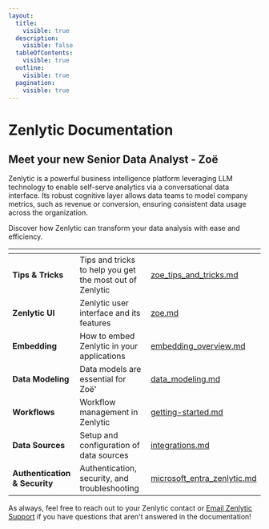 ```yaml
---
layout:
  title:
    visible: true
  description:
    visible: false
  tableOfContents:
    visible: true
  outline:
    visible: true
  pagination:
    visible: true
---
```


# Zenlytic Documentation

## Meet your new Senior Data Analyst - Zoë

Zenlytic is a powerful business intelligence platform leveraging LLM technology to enable self-serve analytics via a conversational data interface. Its robust cognitive layer allows data teams to model company metrics, such as revenue or conversion, ensuring consistent data usage across the organization.

Discover how Zenlytic can transform your data analysis with ease and efficiency.

<table data-view="cards"><thead><tr><th></th><th></th><th data-hidden data-card-target data-type="content-ref"></th></tr></thead><tbody><tr><td><strong>Tips &#x26; Tricks</strong></td><td>Tips and tricks to help you get the most out of Zenlytic</td><td><a href="tips-and-tricks/zoe_tips_and_tricks.md">zoe_tips_and_tricks.md</a></td></tr><tr><td><strong>Zenlytic UI</strong></td><td>Zenlytic user interface and its features</td><td><a href="zenlytic-ui/zoe.md">zoe.md</a></td></tr><tr><td><strong>Embedding</strong></td><td>How to embed Zenlytic in your applications</td><td><a href="embedding/embedding_overview.md">embedding_overview.md</a></td></tr><tr><td><strong>Data Modeling</strong></td><td>Data models are essential for Zoë'</td><td><a href="data-modeling/data_modeling.md">data_modeling.md</a></td></tr><tr><td><strong>Workflows</strong></td><td>Workflow management in Zenlytic</td><td><a href="workflows/getting-started.md">getting-started.md</a></td></tr><tr><td><strong>Data Sources</strong></td><td>Setup and configuration of data sources</td><td><a href="data-sources/integrations.md">integrations.md</a></td></tr><tr><td><strong>Authentication &#x26; Security</strong></td><td>Authentication, security, and troubleshooting</td><td><a href="authentication-and-security/microsoft_entra_zenlytic.md">microsoft_entra_zenlytic.md</a></td></tr></tbody></table>

As always, feel free to reach out to your Zenlytic contact or [Email Zenlytic Support](mailto:support@zenlytic.com) if you have questions that aren't answered in the documentation!

